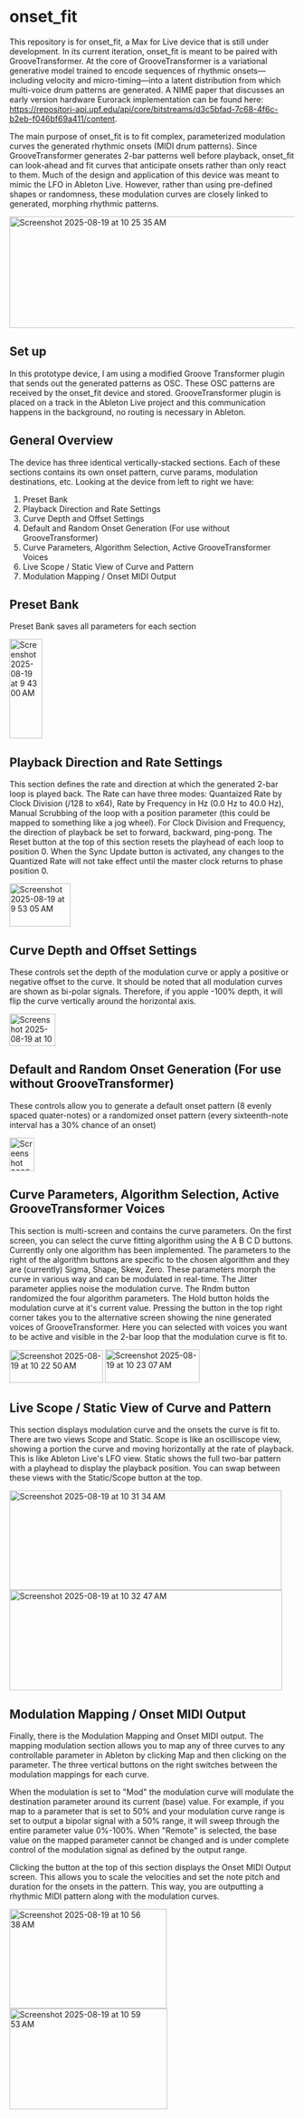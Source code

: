 # onset_fit

This repository is for onset_fit, a Max for Live device that is still under development. In its current iteration, onset_fit is meant to be paired with GrooveTransformer. At the core of GrooveTransformer is a variational generative model trained to encode sequences of rhythmic onsets—including velocity and micro-timing—into a latent distribution from which multi-voice drum patterns are generated. A NIME paper that discusses an early version hardware Eurorack implementation can be found here: https://repositori-api.upf.edu/api/core/bitstreams/d3c5bfad-7c68-4f6c-b2eb-f046bf69a411/content.

The main purpose of onset_fit is to fit complex, parameterized modulation curves the generated rhythmic onsets (MIDI drum patterns). Since GrooveTransformer generates 2-bar patterns well before playback, onset_fit can look-ahead and fit curves that anticipate onsets rather than only react to them. Much of the design and application of this device was meant to mimic the LFO in Ableton Live. However, rather than using pre-defined shapes or randomness, these modulation curves are closely linked to generated, morphing rhythmic patterns.

<img width="1199" height="197" alt="Screenshot 2025-08-19 at 10 25 35 AM" src="https://github.com/user-attachments/assets/4e8f6150-82f3-43c6-806d-07cd23e7d163" />


## Set up

In this prototype device, I am using a modified Groove Transformer plugin that sends out the generated patterns as OSC. These OSC patterns are received by the onset_fit device and stored. GrooveTransformer plugin is placed on a track in the Ableton Live project and this communication happens in the background, no routing is necessary in Ableton.

## General Overview

The device has three identical vertically-stacked sections. Each of these sections contains its own onset pattern, curve params, modulation destinations, etc. Looking at the device from left to right we have:

1. Preset Bank
2. Playback Direction and Rate Settings
3. Curve Depth and Offset Settings
4. Default and Random Onset Generation (For use without GrooveTransformer)
5. Curve Parameters, Algorithm Selection, Active GrooveTransformer Voices
6. Live Scope / Static View of Curve and Pattern
7. Modulation Mapping / Onset MIDI Output

## Preset Bank

Preset Bank saves all parameters for each section

<img width="58" height="176" alt="Screenshot 2025-08-19 at 9 43 00 AM" src="https://github.com/user-attachments/assets/bb7b101f-69a1-4ff8-afba-ad48f9271e05" />

## Playback Direction and Rate Settings

This section defines the rate and direction at which the generated 2-bar loop is played back. The Rate can have three modes: Quantaized Rate by Clock Division (/128 to x64), Rate by Frequency in Hz (0.0 Hz to 40.0 Hz), Manual Scrubbing of the loop with a position parameter (this could be mapped to something like a jog wheel). For Clock Division and Frequency, the direction of playback be set to forward, backward, ping-pong. The Reset button at the top of this section resets the playhead of each loop to position 0. When the Sync Update button is activated, any changes to the Quantized Rate will not take effect until the master clock returns to phase position 0.

<img width="108" height="76" alt="Screenshot 2025-08-19 at 9 53 05 AM" src="https://github.com/user-attachments/assets/8172b232-901a-4f05-aa7a-bf799ff5d15a" />

## Curve Depth and Offset Settings

These controls set the depth of the modulation curve or apply a positive or negative offset to the curve. It should be noted that all modulation curves are shown as bi-polar signals. Therefore, if you apple -100% depth, it will flip the curve vertically around the horizontal axis.

<img width="81" height="57" alt="Screenshot 2025-08-19 at 10 06 22 AM" src="https://github.com/user-attachments/assets/5a9a95f8-82fe-4794-876c-620320df84ea" />

## Default and Random Onset Generation (For use without GrooveTransformer)

These controls allow you to generate a default onset pattern (8 evenly spaced quater-notes) or a randomized onset pattern (every sixteenth-note interval has a 30% chance of an onset)

<img width="44" height="59" alt="Screenshot 2025-08-19 at 10 11 32 AM" src="https://github.com/user-attachments/assets/c3a53aaf-de24-4100-9ce8-d08e8e85348c" />

## Curve Parameters, Algorithm Selection, Active GrooveTransformer Voices

This section is multi-screen and contains the curve parameters. On the first screen, you can select the curve fitting algorithm using the A B C D buttons. Currently only one algorithm has been implemented. The parameters to the right of the algorithm buttons are specific to the chosen algorithm and they are (currently) Sigma, Shape, Skew, Zero. These parameters morph the curve in various way and can be modulated in real-time. The Jitter parameter applies noise the modulation curve. The Rndm button randomized the four algorithm parameters. The Hold button holds the modulation curve at it's current value. Pressing the button in the top right corner takes you to the alternative screen showing the nine generated voices of GrooveTransformer. Here you can selected with voices you want to be active and visible in the 2-bar loop that the modulation curve is fit to.

<img width="165" height="58" alt="Screenshot 2025-08-19 at 10 22 50 AM" src="https://github.com/user-attachments/assets/b1c53f18-4612-4a97-87c0-01cbef790bda" />

<img width="167" height="59" alt="Screenshot 2025-08-19 at 10 23 07 AM" src="https://github.com/user-attachments/assets/8b5b0cff-62ab-4cf8-89ce-889455407771" />

## Live Scope / Static View of Curve and Pattern

This section displays modulation curve and the onsets the curve is fit to. There are two views Scope and Static. Scope is like an oscilliscope view, showing a portion the curve and moving horizontally at the rate of playback. This is like Ableton Live's LFO view. Static shows the full two-bar pattern with a playhead to display the playback position. You can swap between these views with the Static/Scope button at the top.

<img width="481" height="176" alt="Screenshot 2025-08-19 at 10 31 34 AM" src="https://github.com/user-attachments/assets/5a09b67a-f0de-44f2-9914-3b2a665c11ee" />
<img width="482" height="177" alt="Screenshot 2025-08-19 at 10 32 47 AM" src="https://github.com/user-attachments/assets/9942c2e5-8d2f-4cbd-92e8-a1874d910345" />

## Modulation Mapping / Onset MIDI Output

Finally, there is the Modulation Mapping and Onset MIDI output. The mapping modulation section allows you to map any of three curves to any controllable parameter in Ableton by clicking Map and then clicking on the parameter. The three vertical buttons on the right switches between the modulation mappings for each curve.

When the modulation is set to "Mod" the modulation curve will modulate the destination parameter around its current (base) value. For example, if you map to a parameter that is set to 50% and your modulation curve range is set to output a bipolar signal with a 50% range, it will sweep through the entire parameter value 0%-100%. When "Remote" is selected, the base value on the mapped parameter cannot be changed and is under complete control of the modulation signal as defined by the output range.

Clicking the button at the top of this section displays the Onset MIDI Output screen. This allows you to scale the velocities and set the note pitch and duration for the onsets in the pattern. This way, you are outputting a rhythmic MIDI pattern along with the modulation curves.

<img width="278" height="176" alt="Screenshot 2025-08-19 at 10 56 38 AM" src="https://github.com/user-attachments/assets/384e3741-e55d-43d8-97af-71677e3fdf43" />
<img width="279" height="178" alt="Screenshot 2025-08-19 at 10 59 53 AM" src="https://github.com/user-attachments/assets/8891b27e-f728-43b4-bbb4-fb37bcbba85a" />



